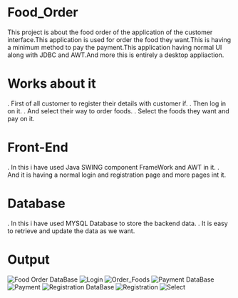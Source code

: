 # Food_Order
This project is about the food order of the application of the customer interface.This application is used for order the food they want.This is having a minimum method to pay the payment.This application having normal UI along with JDBC and AWT.And more this is entirely a desktop appliaction.

# Works about it
  . First of all customer to register their details with customer if.
  . Then log in on it.
  . And select their way to order foods.
  . Select the foods they want and pay on it.

# Front-End
  . In this i have used Java SWING component FrameWork and AWT in it.
  . And it is having a normal login and registration page and more pages int it.

# Database
  . In this i have used MYSQL Database to store the backend data.
  . It is easy to retrieve and update the data as we want.

# Output 
![Food Order DataBase](https://github.com/SAjay02/miniproject/assets/135501497/3d76c10c-54f7-48a3-bf7a-7f7ebb9cd884)
![Login](https://github.com/SAjay02/miniproject/assets/135501497/f51f4abc-1010-4e75-989e-9418a74a75c0)
![Order_Foods](https://github.com/SAjay02/miniproject/assets/135501497/1449813e-65ec-4d33-bce0-7a6de8a37e42)
![Payment DataBase](https://github.com/SAjay02/miniproject/assets/135501497/a1e54dd5-d279-400a-93a8-b87d9a6b2f20)
![Payment](https://github.com/SAjay02/miniproject/assets/135501497/c5341240-d077-4806-9b38-171f43a43e2f)
![Registration DataBase](https://github.com/SAjay02/miniproject/assets/135501497/7057fd30-90d4-4a06-8119-a00a34bae9a5)
![Registration](https://github.com/SAjay02/miniproject/assets/135501497/0d1153e3-eab1-4ec9-8e3e-8a96b0fe684e)
![Select](https://github.com/SAjay02/miniproject/assets/135501497/19a753ff-a78b-4c36-9d38-10d19c0030b9)

